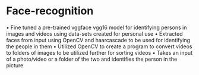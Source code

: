 # Face-recognition

• Fine tuned a pre-trained vggface vgg16 model for identifying persons in images and videos using data-sets created
for personal use
• Extracted faces from input using OpenCV and haarcascade to be used for identifying the people in them
• Utilized OpenCV to create a program to convert videos to folders of images to be utilized further for sorting videos
• Takes an input of a photo/video or a folder of the two and identifies the person in the picture
